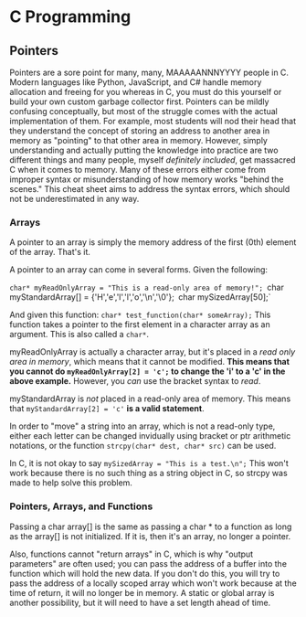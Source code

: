 # C Programming

## Pointers
Pointers are a sore point for many, many, MAAAAANNNYYYY people in C. Modern languages like Python, JavaScript, and C# handle memory allocation and freeing for you whereas in C, you must do this yourself or build your own custom garbage collector first. Pointers can be mildly confusing conceptually, but most of the struggle comes with the actual implementation of them. For example, most students will nod their head that they understand the concept of storing an address to another area in memory as "pointing" to that other area in memory.
However, simply understanding and actually putting the knowledge into practice are two different things and many people, myself *definitely included*, get massacred C when it comes to memory. Many of these errors either come from improper syntax or misunderstanding of how memory works "behind the scenes." This cheat sheet aims to address the syntax errors, which should not be underestimated in any way.

### Arrays
A pointer to an array is simply the memory address of the first (0th) element of the array. That's it.

A pointer to an array can come in several forms. Given the following:

`char* myReadOnlyArray = "This is a read-only area of memory!";
`char myStandardArray[] = {'H','e','l','l','o','\n','\0'};`
`char mySizedArray[50];`

And given this function:
`char* test_function(char* someArray);`
This function takes a pointer to the first element in a character array as an argument. This is also called a `char*`.

myReadOnlyArray is actually a character array, but it's placed in a *read only area in memory*, which means that it cannot be modified. **This means that you cannot do `myReadOnlyArray[2] = 'c';` to change the 'i' to a 'c' in the above example.** However, you *can* use the bracket syntax to *read*.

myStandardArray is *not* placed in a read-only area of memory. This means that `myStandardArray[2] = 'c'` **is a valid statement**.

In order to "move" a string into an array, which is not a read-only type, either each letter can be changed invidually using bracket or ptr arithmetic notations, or the function `strcpy(char* dest, char* src)` can be used.

In C, it is not okay to say `mySizedArray = "This is a test.\n";`
This won't work because there is no such thing as a string object in C, so strcpy was made to help solve this problem.

### Pointers, Arrays, and Functions

Passing a char array[] is the same as passing a char * to a function as long as the array[] is not initialized. If it is, then it's an array, no longer a pointer.

Also, functions cannot "return arrays" in C, which is why "output parameters" are often used; you can pass the address of a buffer into the function which will hold the new data. If you don't do this, you will try to pass the address of a locally scoped array which won't work because at the time of return, it will no longer be in memory. A static or global array is another possibility, but it will need to have a set length ahead of time.
